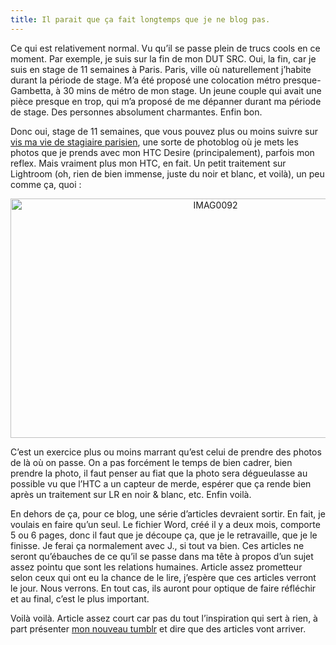 ```yaml
---
title: Il parait que ça fait longtemps que je ne blog pas.
---
```

Ce qui est relativement normal. Vu qu&rsquo;il se passe plein de trucs cools en ce moment. Par exemple, je suis sur la fin de mon DUT SRC. Oui, la fin, car je suis en stage de 11 semaines à Paris. Paris, ville où naturellement j&rsquo;habite durant la période de stage. M&rsquo;a été proposé une colocation métro presque-Gambetta, à 30 mins de métro de mon stage. Un jeune couple qui avait une pièce presque en trop, qui m&rsquo;a proposé de me dépanner durant ma période de stage. Des personnes absolument charmantes. Enfin bon.

Donc oui, stage de 11 semaines, que vous pouvez plus ou moins suivre sur [vis ma vie de stagiaire parisien][1], une sorte de photoblog où je mets les photos que je prends avec mon HTC Desire (principalement), parfois mon reflex. Mais vraiment plus mon HTC, en fait. Un petit traitement sur Lightroom (oh, rien de bien immense, juste du noir et blanc, et voilà), un peu comme ça, quoi :

<p style="text-align:center;">
  <a href="http://www.flickr.com/photos/dondapo/5601088503/" title="IMAG0092 de Cyril Krylatov, sur Flickr"><img src="http://farm6.static.flickr.com/5103/5601088503_6259e07f81_z.jpg" width="640" height="383" alt="IMAG0092" /></a>
</p>

<!--more-->

C&rsquo;est un exercice plus ou moins marrant qu&rsquo;est celui de prendre des photos de là où on passe. On a pas forcément le temps de bien cadrer, bien prendre la photo, il faut penser au fiat que la photo sera dégueulasse au possible vu que l&rsquo;HTC a un capteur de merde, espérer que ça rende bien après un traitement sur LR en noir & blanc, etc. Enfin voilà.

En dehors de ça, pour ce blog, une série d&rsquo;articles devraient sortir. En fait, je voulais en faire qu&rsquo;un seul. Le fichier Word, créé il y a deux mois, comporte 5 ou 6 pages, donc il faut que je découpe ça, que je le retravaille, que je le finisse. Je ferai ça normalement avec J., si tout va bien.
Ces articles ne seront qu&rsquo;ébauches de ce qu&rsquo;il se passe dans ma tête à propos d&rsquo;un sujet assez pointu que sont les relations humaines. Article assez prometteur selon ceux qui ont eu la chance de le lire, j&rsquo;espère que ces articles verront le jour. Nous verrons. En tout cas, ils auront pour optique de faire réfléchir et au final, c&rsquo;est le plus important.

Voilà voilà. Article assez court car pas du tout l&rsquo;inspiration qui sert à rien, à part présenter [mon nouveau tumblr][1] et dire que des articles vont arriver.

 [1]: http://vismaviedestagiaireparisien.tumblr.com/
